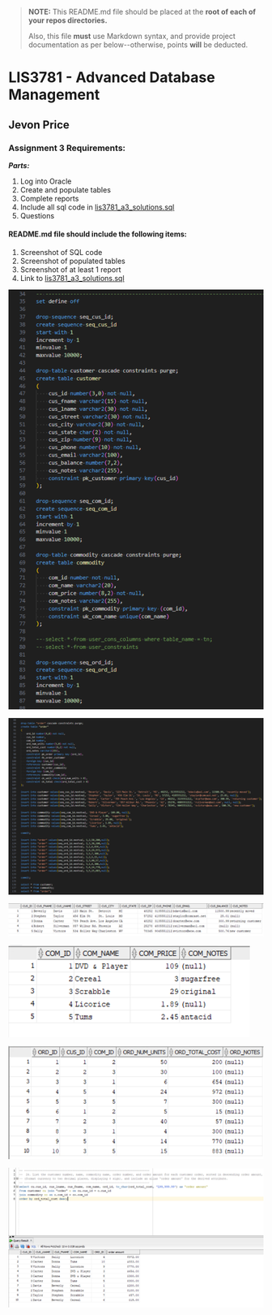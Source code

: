 > **NOTE:** This README.md file should be placed at the **root of each of your repos directories.**
>
>Also, this file **must** use Markdown syntax, and provide project documentation as per below--otherwise, points **will** be deducted.
>

# LIS3781 - Advanced Database Management

## Jevon Price

### Assignment 3 Requirements:

***Parts:***
1. Log into Oracle
2. Create and populate tables
3. Complete reports
4. Include all sql code in [lis3781_a3_solutions.sql](lis3781_a3_solutions.sql)
5. Questions

#### README.md file should include the following items:

1. Screenshot of SQL code
2. Screenshot of populated tables
3. Screenshot of at least 1 report
4. Link to [lis3781_a3_solutions.sql](lis3781_a3_solutions.sql)

![SQL Code 1](img/Sql_code1.png)

![SQL Code 2](img/Sql_code2.png)

![Customer Table](img/cus_table.png)

![Commodity Table](img/com_table.png)

![Order Table](img/ord_table.png)

![Report Screenshot](img/oracle_report.png)
